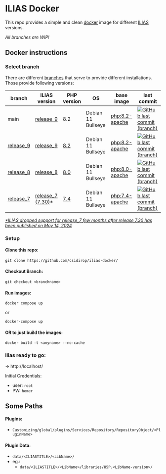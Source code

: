 # ILIAS Docker
This repo provides a simple and clean [docker](https://www.docker.com/) image for different [ILIAS](https://ilias.de) versions.

_All branches are WIP!_

## Docker instructions
### Select branch
There are different [branches](https://github.com/csidirop/ilias-docker/branches) that serve to provide different installations. Those provide following versions:

| **branch** | **ILIAS version** | **PHP version** | **OS** | **base image** | **last commit** |
|---|---|---|---|---|---|
| main | [release_9](https://github.com/ILIAS-eLearning/ILIAS/tree/release_9) | 8.2 | Debian 11 Bullseye | [php:8.2-apache](https://github.com/docker-library/php)  | [![GitHub last commit (branch)](https://img.shields.io/github/last-commit/csidirop/ilias-docker/main?label=%20)](https://github.com/csidirop/ilias-docker/commits/main)  |
| [release_9](https://github.com/csidirop/ilias-docker/tree/release_9) | [release_9](https://github.com/ILIAS-eLearning/ILIAS/tree/release_9) | [8.2](https://docu.ilias.de/ilias.php?baseClass=illmpresentationgui&cmd=layout&ref_id=1719&obj_id=159944) | Debian 11 Bullseye | [php:8.2-apache](https://github.com/docker-library/php) | [![GitHub last commit (branch)](https://img.shields.io/github/last-commit/csidirop/ilias-docker/release_9?label=%20)](https://github.com/csidirop/Ilias-docker/commits/release_9/) | |
| [release_8](https://github.com/csidirop/ilias-docker/tree/release_8) | [release_8](https://github.com/ILIAS-eLearning/ILIAS/tree/release_8) | [8.0](https://docu.ilias.de/ilias.php?baseClass=illmpresentationgui&cmd=layout&ref_id=1719&obj_id=141685) | Debian 11 Bullseye | [php:8.0-apache](https://github.com/docker-library/php) | [![GitHub last commit (branch)](https://img.shields.io/github/last-commit/csidirop/ilias-docker/release_8?label=%20)](https://github.com/csidirop/Ilias-docker/commits/release_8/) | |
| [release_7](https://github.com/csidirop/ilias-docker/tree/release_7) | [release_7](https://github.com/ILIAS-eLearning/ILIAS/tree/release_7) [(7.30)](https://github.com/ILIAS-eLearning/ILIAS/releases/v7.30/)* | [7.4](https://www.php.net/ChangeLog-7.php#PHP_7_4) | Debian 11 Bullseye | [php:7.4-apache](https://github.com/docker-library/php/blob/e4509d18e3cddd03e796dd6fd4fef88070ee5132/7.4/bullseye/apache/Dockerfile) |  [![GitHub last commit (branch)](https://img.shields.io/github/last-commit/csidirop/ilias-docker/release_7?label=%20)](https://github.com/csidirop/Ilias-docker/commits/release_7/) |

_[*ILIAS dropped support for release_7 few months after release 7.30 has been published on May 14, 2024](https://docu.ilias.de/ilias.php?baseClass=illmpresentationgui&cmd=layout&ref_id=35&obj_id=124807&obj_type=StructureObject)_

<!-- Table created with: https://www.tablesgenerator.com/markdown_tables -->

### Setup
#### Clone this repo:
    git clone https://github.com/csidirop/ilias-docker/

#### Checkout Branch:
    git checkout <branchname>

#### Run images:
    docker compose up

or

    docker-compose up

#### OR to just build the images:
    docker build -t <anyname> --no-cache

### Ilias ready to go:
-> http://localhost/

Initial Credentials:
 - user: `root`
 - PW: `homer`


## Some Paths

#### Plugins:
  - `Customizing/global/plugins/Services/Repository/RepositoryObject/<PluginName>`

#### Plugin Data:
  - `data/<ILIASTITLE>/<LibName>/`
  - eg.:
    - `data/<ILIASTITLE>/<LibName>/libraries/H5P.<LibName-version>/`
